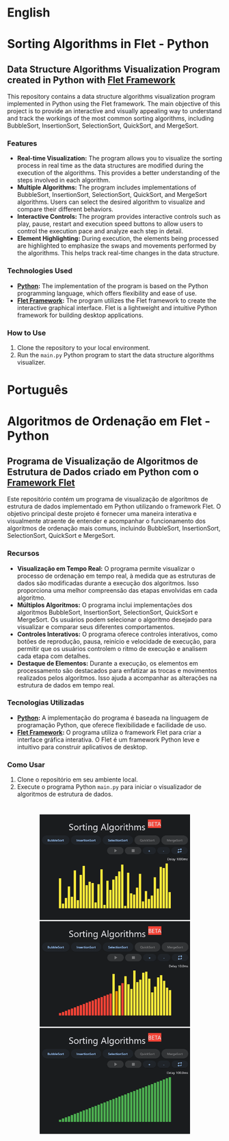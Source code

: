 # **English**
# Sorting Algorithms in Flet - Python

## Data Structure Algorithms Visualization Program created in Python with [Flet Framework](https://flet.dev)

This repository contains a data structure algorithms visualization program implemented in Python using the Flet framework. The main objective of this project is to provide an interactive and visually appealing way to understand and track the workings of the most common sorting algorithms, including BubbleSort, InsertionSort, SelectionSort, QuickSort, and MergeSort.

### Features

- **Real-time Visualization:** The program allows you to visualize the sorting process in real time as the data structures are modified during the execution of the algorithms. This provides a better understanding of the steps involved in each algorithm.
- **Multiple Algorithms:** The program includes implementations of BubbleSort, InsertionSort, SelectionSort, QuickSort, and MergeSort algorithms. Users can select the desired algorithm to visualize and compare their different behaviors.
- **Interactive Controls:** The program provides interactive controls such as play, pause, restart and execution speed buttons to allow users to control the execution pace and analyze each step in detail.
- **Element Highlighting:** During execution, the elements being processed are highlighted to emphasize the swaps and movements performed by the algorithms. This helps track real-time changes in the data structure.

### Technologies Used

- **[Python](https://www.python.org):** The implementation of the program is based on the Python programming language, which offers flexibility and ease of use.
- **[Flet Framework](https://flet.dev):** The program utilizes the Flet framework to create the interactive graphical interface. Flet is a lightweight and intuitive Python framework for building desktop applications.

### How to Use

1. Clone the repository to your local environment.
2. Run the ```main.py``` Python program to start the data structure algorithms visualizer.
#
**<h1>Português</h1>**

# Algoritmos de Ordenação em Flet - Python

## Programa de Visualização de Algoritmos de Estrutura de Dados criado em Python com o [Framework Flet](https://flet.dev)

Este repositório contém um programa de visualização de algoritmos de estrutura de dados implementado em Python utilizando o framework Flet. O objetivo principal deste projeto é fornecer uma maneira interativa e visualmente atraente de entender e acompanhar o funcionamento dos algoritmos de ordenação mais comuns, incluindo BubbleSort, InsertionSort, SelectionSort, QuickSort e MergeSort.

### Recursos

- **Visualização em Tempo Real:** O programa permite visualizar o processo de ordenação em tempo real, à medida que as estruturas de dados são modificadas durante a execução dos algoritmos. Isso proporciona uma melhor compreensão das etapas envolvidas em cada algoritmo.
- **Múltiplos Algoritmos:** O programa inclui implementações dos algoritmos BubbleSort, InsertionSort, SelectionSort, QuickSort e MergeSort. Os usuários podem selecionar o algoritmo desejado para visualizar e comparar seus diferentes comportamentos.
- **Controles Interativos:** O programa oferece controles interativos, como botões de reprodução, pausa, reinício e velocidade de execução, para permitir que os usuários controlem o ritmo de execução e analisem cada etapa com detalhes.
- **Destaque de Elementos:** Durante a execução, os elementos em processamento são destacados para enfatizar as trocas e movimentos realizados pelos algoritmos. Isso ajuda a acompanhar as alterações na estrutura de dados em tempo real.

### Tecnologias Utilizadas

- **[Python](https://www.python.org):** A implementação do programa é baseada na linguagem de programação Python, que oferece flexibilidade e facilidade de uso.
- **[Flet Framework](https://flet.dev):** O programa utiliza o framework Flet para criar a interface gráfica interativa. O Flet é um framework Python leve e intuitivo para construir aplicativos de desktop.

### Como Usar

1. Clone o repositório em seu ambiente local.
2. Execute o programa Python ```main.py``` para iniciar o visualizador de algoritmos de estrutura de dados.


#
<center>
    <img src=".imgs\exemple1.png" width=70%;/>
    <img src=".imgs\exemple2.png" width=70%;/>
    <img src=".imgs\exemple3.png" width=70%;/>
</center>